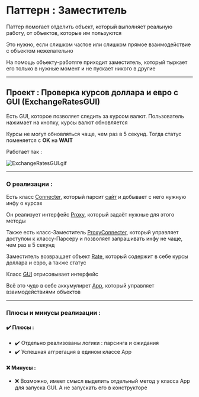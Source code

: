 # Паттерн : Заместитель

Паттер помогает отделить объект, который выполняет реальную работу, от объектов, которые им пользуются

Это нужно, если слишком частое или слишком прямое взаимодействие с объектом нежелательно

На помощь объекту-работяге приходит заместитель, который тыркает его только в нужные момент и не пускает никого в другие

----

## Проект : Проверка курсов доллара и евро с GUI (ExchangeRatesGUI)

Есть GUI, которое позволяет следить за курсом валют. Пользователь нажимает на кнопку, курсы валют обновляется

Курсы не могут обновляться чаще, чем раз в 5 секунд. Тогда статус поменяется с **ОK** на **WAIT**

Работает так :

![ExchangeRatesGUI.gif](https://github.com/andybeardness/Learning-OOP/blob/main/imgs/ExchangeRatesGUI.gif)

----

### О реализации :

Есть класс [Connecter](https://github.com/andybeardness/Learning-OOP/blob/main/14-Proxy-ExchangeRatesGUI/src/ExchangeRate/Connecter.java), который парсит [сайт](https://www.profinance.ru/chart/usdrub/) и добывает с него нужную инфу о курсах

Он реализует интерфейс [Proxy](https://github.com/andybeardness/Learning-OOP/blob/main/14-Proxy-ExchangeRatesGUI/src/ExchangeRate/Proxy.java), который задаёт нужные для этого методы

Также есть класс-Заместитель [ProxyConnecter](https://github.com/andybeardness/Learning-OOP/blob/main/14-Proxy-ExchangeRatesGUI/src/ExchangeRate/ProxyConnecter.java), который управляет доступом к классу-Парсеру и позволяет запрашивать инфу не чаще, чем раз в 5 секунд

Заместитель возвращает объект [Rate](https://github.com/andybeardness/Learning-OOP/blob/main/14-Proxy-ExchangeRatesGUI/src/ExchangeRate/Rate.java), который содержит в себе курсы доллара и евро, а также статус

Класс [GUI](https://github.com/andybeardness/Learning-OOP/blob/main/14-Proxy-ExchangeRatesGUI/src/GUI/GUI.java) отрисовывает интерфейс

Всё это чудо в себе аккумулирет [App](https://github.com/andybeardness/Learning-OOP/blob/main/14-Proxy-ExchangeRatesGUI/src/App/App.java), который управляет взаимодействиями объектов

----

### Плюсы и минусы реализации : 

#### ✔️ Плюсы :

- ✔️ Отдельно реализованы логики : парсинга и ожидания
- ✔️ Успешная аггрегация в едином классе App

#### ❌ Минусы :

- ❌ Возможно, имеет смысл выделить отдельный метод у класса App для запуска GUI. А не запускать его в конструкторе
